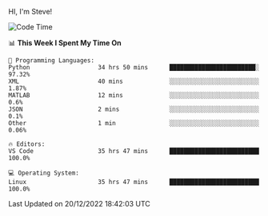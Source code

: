 HI, I'm Steve!
<!--START_SECTION:waka-->
![Code Time](http://img.shields.io/badge/Code%20Time-256%20hrs%208%20mins-blue)

📊 **This Week I Spent My Time On** 

```text
💬 Programming Languages: 
Python                   34 hrs 50 mins      ████████████████████████░   97.32% 
XML                      40 mins             ░░░░░░░░░░░░░░░░░░░░░░░░░   1.87% 
MATLAB                   12 mins             ░░░░░░░░░░░░░░░░░░░░░░░░░   0.6% 
JSON                     2 mins              ░░░░░░░░░░░░░░░░░░░░░░░░░   0.1% 
Other                    1 min               ░░░░░░░░░░░░░░░░░░░░░░░░░   0.06%

🔥 Editors: 
VS Code                  35 hrs 47 mins      █████████████████████████   100.0%

💻 Operating System: 
Linux                    35 hrs 47 mins      █████████████████████████   100.0%

```


 Last Updated on 20/12/2022 18:42:03 UTC
<!--END_SECTION:waka-->
